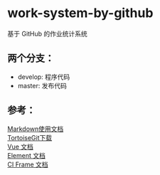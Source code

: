 # work-system-by-github
基于 GitHub 的作业统计系统 

## 两个分支：
* develop: 程序代码
* master: 发布代码

## 参考：
[Markdown使用文档](http://wowubuntu.com/markdown/)  
[TortoiseGit下载](https://tortoisegit.org/)  
[Vue 文档](https://cn.vuejs.org/v2/guide/)  
[Element 文档](http://element-cn.eleme.io/#/zh-CN/component/installation)  
[CI Frame 文档](http://codeigniter.org.cn/user_guide/)  
